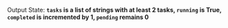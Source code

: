 Output State: **`tasks` is a list of strings with at least 2 tasks, `running` is True, `completed` is incremented by 1, `pending` remains 0**